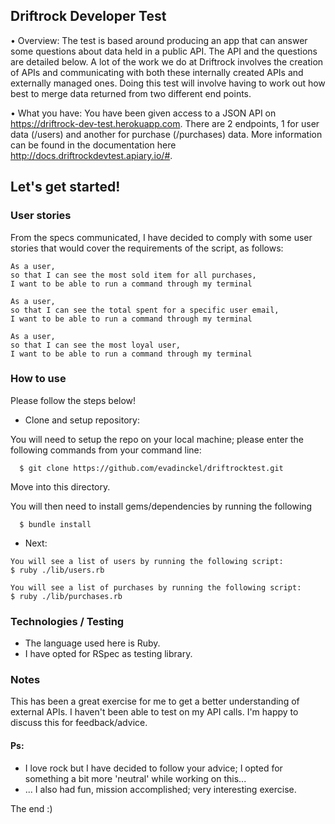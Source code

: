 ## Driftrock Developer Test

• Overview:
The test is based around producing an app that can answer some questions about data held in a
public API. The API and the questions are detailed below. A lot of the work we do at Driftrock
involves the creation of APIs and communicating with both these internally created APIs and
externally managed ones. Doing this test will involve having to work out how best to merge data
returned from two different end points.

• What you have:
You have been given access to a JSON API on https://driftrock-dev-test.herokuapp.com. There are
2 endpoints, 1 for user data (/users) and another for purchase (/purchases) data. More
information can be found in the documentation here http://docs.driftrockdevtest.apiary.io/#.


## Let's get started!

### User stories
From the specs communicated, I have decided to comply with some user stories that would cover the requirements of the script, as follows:

```
As a user,
so that I can see the most sold item for all purchases,
I want to be able to run a command through my terminal

As a user,
so that I can see the total spent for a specific user email,
I want to be able to run a command through my terminal

As a user,
so that I can see the most loyal user,
I want to be able to run a command through my terminal

```

### How to use

Please follow the steps below!

- Clone and setup repository:

You will need to setup the repo on your local machine; please enter the following commands from your command line:

```
  $ git clone https://github.com/evadinckel/driftrocktest.git
```
Move into this directory.

You will then need to install gems/dependencies by running the following
```
  $ bundle install
```
- Next:
```
You will see a list of users by running the following script:
$ ruby ./lib/users.rb
```
```
You will see a list of purchases by running the following script:
$ ruby ./lib/purchases.rb
```

### Technologies / Testing
 - The language used here is Ruby.
 - I have opted for RSpec as testing library.


### Notes
This has been a great exercise for me to get a better understanding of external APIs.
I haven't been able to test on my API calls. I'm happy to discuss this for feedback/advice.


#### Ps:
- I love rock but I have decided to follow your advice; I opted for something a bit more 'neutral' while working on this...
- ... I also had fun, mission accomplished; very interesting exercise.


The end :)
